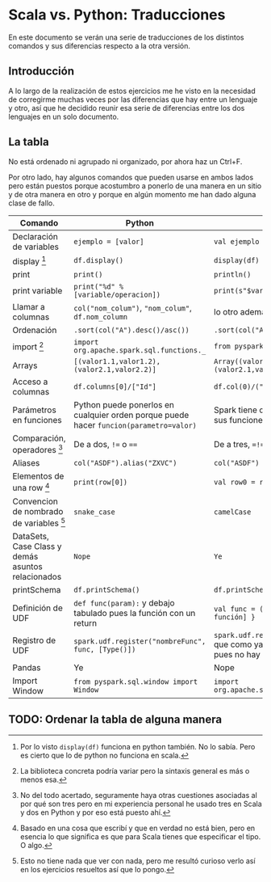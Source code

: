 # Scala vs. Python: Traducciones

En este documento se verán una serie de traducciones de los distintos comandos y sus diferencias respecto a la otra versión.

## Introducción
A lo largo de la realización de estos ejercicios me he visto en la necesidad de corregirme muchas veces por las diferencias que hay entre un lenguaje y otro, así que he decidido reunir esa serie de diferencias entre los dos lenguajes en un solo documento.

## La tabla

No está ordenado ni agrupado ni organizado, por ahora haz un Ctrl+F.

Por otro lado, hay algunos comandos que pueden usarse en ambos lados pero están puestos porque acostumbro a ponerlo de una manera en un sitio y de otra manera en otro y porque en algún momento me han dado alguna clase de fallo.

| Comando | Python | Spark |
| ------- | ------ | ----- |
| Declaración de variables | `ejemplo = [valor]` | `val ejemplo = [valor]` |
| display [^display] | `df.display()` | `display(df)` |
| print | `print()` | ``println()`` |
| print variable | `print("%d" % [variable/operacion])` | `print(s"$variable")` |
| Llamar a columnas | `col("nom_colum")`, `"nom_colum"`, `df.nom_column` | lo otro además de `$"nom_colum"` |
| Ordenación | `.sort(col("A").desc()/asc())` | `.sort(col("A").desc/asc)` |
| import [^import] | `import org.apache.spark.sql.functions._` | `from pyspark.sql.functions import *` |
| Arrays | `[(valor1.1,valor1.2),(valor2.1,valor2.2)]` | `Array((valor1.1,valor1.2),(valor2.1,valor2.2))` |
| Acceso a columnas | `df.columns[0]/["Id"]` | `df.col(0)/("Id")` |
| Parámetros en funciones | Python puede ponerlos en cualquier orden porque puede hacer `funcion(parametro=valor)` | Spark tiene que ponerlos en orden porque sus funciones son posicionales |
| Comparación, operadores [^comp] | De a dos, `!=` o `==` | De a tres, `=!=` o `===` |
| Aliases | `col("ASDF").alias("ZXVC")` | `col("ASDF") as "ZXVC"` |
| Elementos de una row [^row] | `print(row[0])` | `val row0 = row.getInt(0)` |
| Convencion de nombrado de variables [^conv] | `snake_case` | `camelCase` |
| DataSets, Case Class y demás asuntos relacionados | `Nope` | `Ye` |
| printSchema | `df.printSchema()` | `df.printSchema` |
| Definición de UDF | `def func(param):` y debajo tabulado pues la función con un return | `val func = (param: Type) => { [aquí la función] }` |
| Registro de UDF | `spark.udf.register("nombreFunc", func, [Type()])` | `spark.udf.register("nombreFunc", func)` que como ya tiene el tipo puesto antes pues no hay que ponerlo |
| Pandas | Ye | Nope |
| Import Window | `from pyspark.sql.window import Window` | `import org.apache.spark.sql.expressions.Window` |

[^display]: Por lo visto `display(df)` funciona en python también. No lo sabía. Pero es cierto que lo de python no funciona en scala.
[^import]: La biblioteca concreta podría variar pero la sintaxis general es más o menos esa.
[^comp]: No del todo acertado, seguramente haya otras cuestiones asociadas al por qué son tres pero en mi experiencia personal he usado tres en Scala y dos en Python y por eso está puesto ahí.
[^row]: Basado en una cosa que escribí y que en verdad no está bien, pero en esencia lo que significa es que para Scala tienes que especificar el tipo. O algo.
[^conv]: Esto no tiene nada que ver con nada, pero me resultó curioso verlo así en los ejercicios resueltos así que lo pongo.

## TODO: Ordenar la tabla de alguna manera